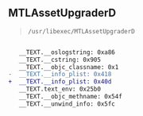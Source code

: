 ## MTLAssetUpgraderD

> `/usr/libexec/MTLAssetUpgraderD`

```diff

   __TEXT.__oslogstring: 0xa86
   __TEXT.__cstring: 0x905
   __TEXT.__objc_classname: 0x1
-  __TEXT.__info_plist: 0x418
+  __TEXT.__info_plist: 0x40d
   __TEXT.text_env: 0x25b0
   __TEXT.__objc_methname: 0x54f
   __TEXT.__unwind_info: 0x5fc

```
